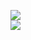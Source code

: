 [![](https://img.shields.io/badge/Made%20With-Github%20Spray-lightgrey.svg?style=for-the-badge&logo=github)](https://github.com/Annihil/github-spray#28956)  
[![](https://i.imgur.com/2DrTn0Z.gif)](https://github.com/Annihil/github-spray)